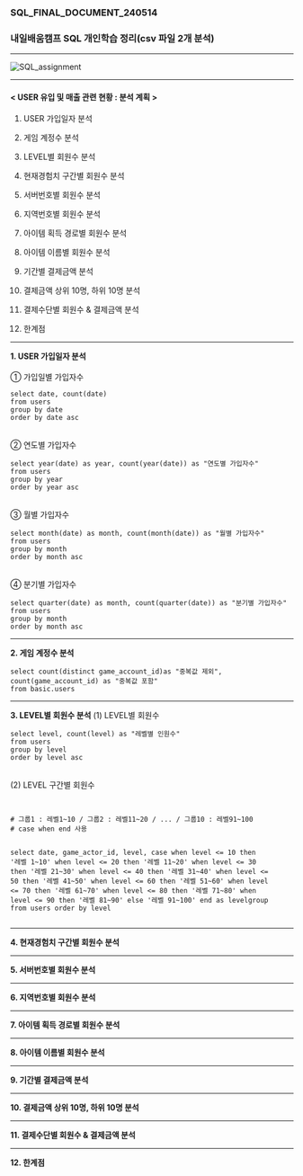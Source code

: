 ### SQL_FINAL_DOCUMENT_240514
### 내일배움캠프 SQL 개인학습 정리(csv 파일 2개 분석)
*** 

![SQL_assignment](https://github.com/inseong0910/sql_final_document_240514/assets/88603039/509313ac-d869-4803-99e7-52dcd6e87445)

***

#### < USER 유입 및 매출 관련 현황 : 분석 계획 > 

1. USER 가입일자 분석

2. 게임 계정수 분석

3. LEVEL별 회원수 분석

4. 현재경험치 구간별 회원수 분석

5. 서버번호별 회원수 분석

6. 지역번호별 회원수 분석

7. 아이템 획득 경로별 회원수 분석

8. 아이템 이름별 회원수 분석

9. 기간별 결제금액 분석

10. 결제금액 상위 10명, 하위 10명 분석

11. 결제수단별 회원수 & 결제금액 분석

12. 한계점 
***

__1. USER 가입일자 분석__
<br/><br/>
   ① 가입일별 가입자수
<pre><code>select date, count(date)
from users 
group by date
order by date asc</code></pre>


<br/>
   ② 연도별 가입자수
<pre><code>select year(date) as year, count(year(date)) as "연도별 가입자수"
from users
group by year 
order by year asc</code></pre>


<br/>
   ③ 월별 가입자수
<pre><code>select month(date) as month, count(month(date)) as "월별 가입자수"
from users 
group by month
order by month asc</code></pre>


<br/>
   ④ 분기별 가입자수 
<pre><code>select quarter(date) as month, count(quarter(date)) as "분기별 가입자수"
from users 
group by month
order by month asc</code></pre>


***
__2. 게임 계정수 분석__
<pre><code>select count(distinct game_account_id)as "중복값 제외",
count(game_account_id) as "중복값 포함" 
from basic.users</code></pre>

***
__3. LEVEL별 회원수 분석__
(1) LEVEL별 회원수
<pre><code>select level, count(level) as "레벨별 인원수"
from users 
group by level
order by level asc</code></pre>
<br/>
(2) LEVEL 구간별 회원수
<pre><code><br/>
# 그룹1 : 레벨1~10 / 그룹2 : 레벨11~20 / ... / 그룹10 : 레벨91~100
# case when end 사용

select date, game_actor_id, level, 
	   case when level <= 10 then '레벨 1~10'
			when level <= 20 then '레벨 11~20'
			when level <= 30 then '레벨 21~30'
			when level <= 40 then '레벨 31~40'
			when level <= 50 then '레벨 41~50'
			when level <= 60 then '레벨 51~60'
			when level <= 70 then '레벨 61~70'
			when level <= 80 then '레벨 71~80'
			when level <= 90 then '레벨 81~90'
			else '레벨 91~100'
			end as levelgroup
from users 
order by level</code></pre>
***
__4. 현재경험치 구간별 회원수 분석__

***
__5. 서버번호별 회원수 분석__

***
__6. 지역번호별 회원수 분석__

***
__7. 아이템 획득 경로별 회원수 분석__

***
__8. 아이템 이름별 회원수 분석__

***
__9. 기간별 결제금액 분석__

***
__10. 결제금액 상위 10명, 하위 10명 분석__

***
__11. 결제수단별 회원수 & 결제금액 분석__

***
__12. 한계점__



